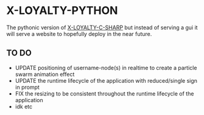 # X-LOYALTY-PYTHON

The pythonic version of [X-LOYALTY-C-SHARP](https://github.com/CHRISSY-FRANKY/X-LOYALTY-C-SHARP) but instead of serving a gui it will serve a website to hopefully deploy in the near future.

## TO DO
- UPDATE positioning of username-node(s) in realtime to create a particle swarm animation effect
- UPDATE the runtime lifecycle of the application with reduced/single sign in prompt
- FIX the resizing to be consistent throughout the runtime lifecycle of the application
- idk etc